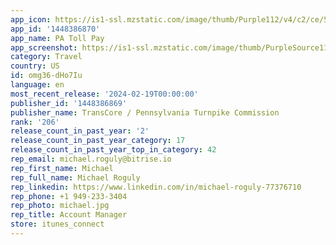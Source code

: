 ```yaml
---
app_icon: https://is1-ssl.mzstatic.com/image/thumb/Purple112/v4/c2/ce/5d/c2ce5d63-5b53-57e9-4597-7cca0a60ad48/appicon-0-0-1x_U007emarketing-0-7-0-85-220.png/1024x1024bb.png
app_id: '1448386870'
app_name: PA Toll Pay
app_screenshot: https://is1-ssl.mzstatic.com/image/thumb/PurpleSource114/v4/f5/86/6d/f5866dfc-47ca-7c5c-b675-c0d7f8595582/e051561f-d008-4e75-8026-7c82fc239152_Simulator_Screen_Shot_-_iPhone_12_Pro_Max_-_2021-01-03_at_12.35.48.png/1284x2778bb.png
category: Travel
country: US
id: omg36-dHo7Iu
language: en
most_recent_release: '2024-02-19T00:00:00'
publisher_id: '1448386869'
publisher_name: TransCore / Pennsylvania Turnpike Commission
rank: '206'
release_count_in_past_year: '2'
release_count_in_past_year_category: 17
release_count_in_past_year_top_in_category: 42
rep_email: michael.roguly@bitrise.io
rep_first_name: Michael
rep_full_name: Michael Roguly
rep_linkedin: https://www.linkedin.com/in/michael-roguly-77376710
rep_phone: +1 949-233-3404
rep_photo: michael.jpg
rep_title: Account Manager
store: itunes_connect
---
```

